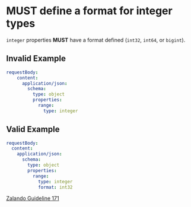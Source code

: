 # **MUST** define a format for integer types

`integer` properties **MUST** have a format defined (`int32`, `int64`, or `bigint`).

## Invalid Example

``` yaml
requestBody:
    content:
      application/json:
        schema:
          type: object
          properties:
            range:
              type: integer
```

## Valid Example

``` yaml
requestBody:
  content:
    application/json:
      schema:
        type: object
        properties:
          range:
            type: integer
            format: int32
```

[Zalando Guideline 171](https://opensource.zalando.com/restful-api-guidelines/#171)
